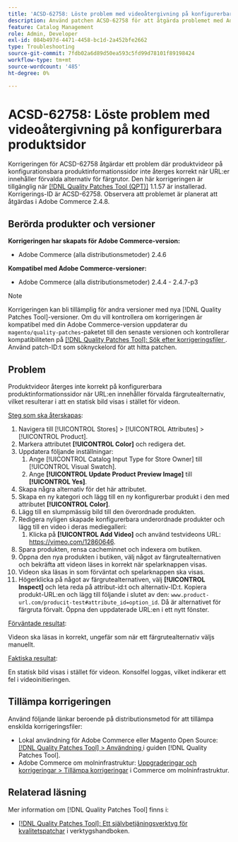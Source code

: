 ```yaml
---
title: 'ACSD-62758: Löste problem med videoåtergivning på konfigurerbara produktsidor'
description: Använd patchen ACSD-62758 för att åtgärda problemet med Adobe Commerce där produktvideor på konfigurerbara produktinformationssidor inte återges korrekt när URL:er innehåller förinställda alternativ för färgrutor.
feature: Catalog Management
role: Admin, Developer
exl-id: 084b497d-4471-4458-bc1d-2a452bfe2662
type: Troubleshooting
source-git-commit: 7fdb02a6d89d50ea593c5fd99d78101f89198424
workflow-type: tm+mt
source-wordcount: '485'
ht-degree: 0%

---
```


# ACSD-62758: Löste problem med videoåtergivning på konfigurerbara produktsidor

Korrigeringen för ACSD-62758 åtgärdar ett problem där produktvideor på konfigurationsbara produktinformationssidor inte återges korrekt när URL:er innehåller förvalda alternativ för färgrutor. Den här korrigeringen är tillgänglig när [[!DNL Quality Patches Tool (QPT)]](/help/tools/quality-patches-tool/quality-patches-tool-to-self-serve-quality-patches.md) 1.1.57 är installerad. Korrigerings-ID är ACSD-62758. Observera att problemet är planerat att åtgärdas i Adobe Commerce 2.4.8.

## Berörda produkter och versioner

**Korrigeringen har skapats för Adobe Commerce-version:**

* Adobe Commerce (alla distributionsmetoder) 2.4.6

**Kompatibel med Adobe Commerce-versioner:**

* Adobe Commerce (alla distributionsmetoder) 2.4.4 - 2.4.7-p3

>[!NOTE]
>
>Korrigeringen kan bli tillämplig för andra versioner med nya [!DNL Quality Patches Tool]-versioner. Om du vill kontrollera om korrigeringen är kompatibel med din Adobe Commerce-version uppdaterar du `magento/quality-patches`-paketet till den senaste versionen och kontrollerar kompatibiliteten på [[!DNL Quality Patches Tool]: Sök efter korrigeringsfiler ](https://experienceleague.adobe.com/tools/commerce-quality-patches/index.html?lang=sv-SE). Använd patch-ID:t som söknyckelord för att hitta patchen.

## Problem

Produktvideor återges inte korrekt på konfigurerbara produktinformationssidor när URL:en innehåller förvalda färgrutealternativ, vilket resulterar i att en statisk bild visas i stället för videon.

<u>Steg som ska återskapas</u>:

1. Navigera till [!UICONTROL Stores] > [!UICONTROL Attributes] > [!UICONTROL Product].
1. Markera attributet **[!UICONTROL Color]** och redigera det.
1. Uppdatera följande inställningar:
   1. Ange [!UICONTROL Catalog Input Type for Store Owner] till [!UICONTROL Visual Swatch].
   1. Ange **[!UICONTROL Update Product Preview Image]** till **[!UICONTROL Yes]**.
1. Skapa några alternativ för det här attributet.
1. Skapa en ny kategori och lägg till en ny konfigurerbar produkt i den med attributet **[!UICONTROL Color]**.
1. Lägg till en slumpmässig bild till den överordnade produkten.
1. Redigera nyligen skapade konfigurerbara underordnade produkter och lägg till en video i deras mediegalleri:
   1. Klicka på **[!UICONTROL Add Video]** och använd testvideons URL: https://vimeo.com/12860646.
1. Spara produkten, rensa cacheminnet och indexera om butiken.
1. Öppna den nya produkten i butiken, välj något av färgrutealternativen och bekräfta att videon läses in korrekt när spelarknappen visas.
1. Videon ska läsas in som förväntat och spelarknappen ska visas.
1. Högerklicka på något av färgrutealternativen, välj **[!UICONTROL Inspect]** och leta reda på attribut-id:t och alternativ-ID:t. Kopiera produkt-URL:en och lägg till följande i slutet av den: `www.product-url.com/producit-test#attribute_id=option_id`. Då är alternativet för färgruta förvalt. Öppna den uppdaterade URL:en i ett nytt fönster.

<u>Förväntade resultat</u>:

Videon ska läsas in korrekt, ungefär som när ett färgrutealternativ väljs manuellt.

<u>Faktiska resultat</u>:

En statisk bild visas i stället för videon. Konsolfel loggas, vilket indikerar ett fel i videoinitieringen.

## Tillämpa korrigeringen

Använd följande länkar beroende på distributionsmetod för att tillämpa enskilda korrigeringsfiler:

* Lokal användning för Adobe Commerce eller Magento Open Source: [[!DNL Quality Patches Tool] > Användning ](/help/tools/quality-patches-tool/usage.md) i guiden [!DNL Quality Patches Tool].
* Adobe Commerce om molninfrastruktur: [Uppgraderingar och korrigeringar > Tillämpa korrigeringar](https://experienceleague.adobe.com/docs/commerce-cloud-service/user-guide/develop/upgrade/apply-patches.html?lang=sv-SE) i Commerce om molninfrastruktur.


## Relaterad läsning

Mer information om [!DNL Quality Patches Tool] finns i:

* [[!DNL Quality Patches Tool]: Ett självbetjäningsverktyg för kvalitetspatchar](/help/tools/quality-patches-tool/quality-patches-tool-to-self-serve-quality-patches.md) i verktygshandboken.

